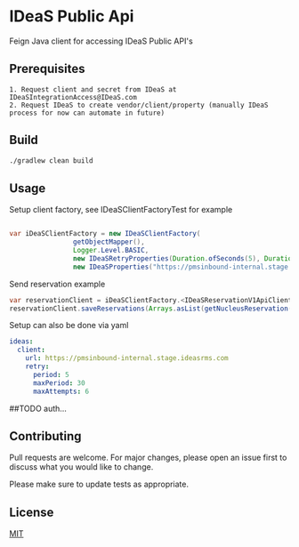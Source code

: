 # IDeaS Public Api

Feign Java client for accessing IDeaS Public API's

## Prerequisites

    1. Request client and secret from IDeaS at IDeaSIntegrationAccess@IDeaS.com
    2. Request IDeaS to create vendor/client/property (manually IDeaS process for now can automate in future)


## Build

```bash
./gradlew clean build
```

## Usage

Setup client factory, see IDeaSClientFactoryTest for example

```java

var iDeaSClientFactory = new IDeaSClientFactory(
                getObjectMapper(),
                Logger.Level.BASIC,
                new IDeaSRetryProperties(Duration.ofSeconds(5), Duration.ofSeconds(30), 6),
                new IDeaSProperties("https://pmsinbound-internal.stage.ideasrms.com"));

```

Send reservation example

```java
var reservationClient = iDeaSClientFactory.<IDeaSReservationV1ApiClient>build(IDeaSDataType.RESERVATION);
reservationClient.saveReservations(Arrays.asList(getNucleusReservation()));
```

Setup can also be done via yaml

```yaml
ideas:
  client:
    url: https://pmsinbound-internal.stage.ideasrms.com
    retry:
      period: 5
      maxPeriod: 30
      maxAttempts: 6
```

##TODO auth...

## Contributing
Pull requests are welcome. For major changes, please open an issue first to discuss what you would like to change.

Please make sure to update tests as appropriate.

## License
[MIT](https://choosealicense.com/licenses/mit/)